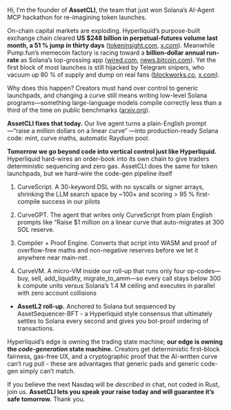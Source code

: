 Hi, I’m the founder of **AssetCLI**, the team that just won Solana’s AI-Agent MCP hackathon for re-imagining token launches.

On-chain capital markets are exploding.  Hyperliquid’s purpose-built exchange chain cleared **US \$248 billion in perpetual-futures volume last month, a 51 % jump in thirty days** ([tokeninsight.com][1], [x.com][2]).  Meanwhile Pump․fun’s memecoin factory is racing toward a **billion-dollar annual run-rate** as Solana’s top-grossing app ([wired.com][3], [news.bitcoin.com][4]).  Yet the first block of most launches is still hijacked by Telegram snipers, who vacuum up 80 % of supply and dump on real fans ([blockworks.co][5], [x.com][6]).

Why does this happen?  Creators must hand over control to generic launchpads, and changing a curve still means writing low-level Solana programs—something large-language models compile correctly less than a third of the time on public benchmarks ([arxiv.org][7]).

**AssetCLI fixes that today.**  Our live agent turns a plain-English prompt—“raise a million dollars on a linear curve” —into production-ready Solana code: mint, curve maths, automatic Raydium pool.  

**Tomorrow we go beyond code into vertical control just like  Hyperliquid.**  Hyperliquid hard-wires an order-book into its own chain to give traders deterministic sequencing and zero gas. AssetCLI does the same for token launchpads, but we hard-wire the code-gen pipeline itself

1. CurveScript. A 30-keyword DSL with no syscalls or signer arrays, shrinking the LLM search space by ~100× and scoring > 95 % first-compile success in our pilots

2. CurveGPT. The agent that writes only CurveScript from plain English prompts like “Raise $1 million on a linear curve that auto-migrates at 300 SOL reserve.

3. Compiler + Proof Engine. Converts that script into WASM and proof of overflow-free maths and non-negative reserves before we let it anywhere near main-net .

4. CurveVM. A micro-VM inside our roll-up that runs only four op-codes—buy, sell, add_liquidity, migrate_to_amm—so every call stays below 300 k compute units versus Solana’s 1.4 M ceiling and executes in parallel  with zero account collisions 

* **AssetL2 roll-up.**  Anchored to Solana but sequenced by AssetSequencer-BFT - a Hyperliquid style consensus that ultimately settles to Solana every second and gives you bot-proof ordering of transactions. 

Hyperliquid’s edge is owning the trading state machine; **our edge is owning the *code-generation* state machine.**  Creators get deterministic first-block fairness, gas-free UX, and a cryptographic proof that the AI-written curve can’t rug pull - these are advantages that generic pads and generic code-gen simply can’t match.

If you believe the next Nasdaq will be *described* in chat, not coded in Rust, join us.  **AssetCLI lets you speak your raise today and will guarantee it’s safe tomorrow.**  Thank you.

[1]: https://tokeninsight.com/en/news/hyperliquid-hits-record-248-billion-perp-volume-in-may-capturing-over-10-of-binance-flow?utm_source=chatgpt.com "Hyperliquid hits record $248 billion perp volume in May, capturing ..."
[2]: https://x.com/cryptonewsz_/status/1931312408456257895?utm_source=chatgpt.com "CryptoNewsZ - X"
[3]: https://www.wired.com/story/madcap-rise-of-memecoin-factory-pumpfun?utm_source=chatgpt.com "The Madcap Rise of Memecoin Factory Pump.Fun"
[4]: https://news.bitcoin.com/pump-fun-leads-revenue-surge-as-solana-has-best-quarter-in-12-months/?utm_source=chatgpt.com "Pump.fun Leads Revenue Surge as Solana Has Best Quarter in 12 ..."
[5]: https://blockworks.co/news/pumpfun-raise-acquisition-companies?utm_source=chatgpt.com "4 companies pump.fun could look at acquiring after its $1B raise"
[6]: https://x.com/soulscannerbot?utm_source=chatgpt.com "Soul Sniper (@soulscannerbot) / X"
[7]: https://arxiv.org/html/2506.03006v2?utm_source=chatgpt.com "A Preference-Driven Methodology for High-Quality Solidity Code ..."
[8]: https://www.theblock.co/post/346512/solana-marks-5-year-anniversary-as-network-activity-dips-firedancer-launch-inches-closer?utm_source=chatgpt.com "Solana marks 5 year anniversary as network activity dips ... - The Block"
[9]: https://solana.stackexchange.com/questions/18346/example-contract-code-for-a-bonding-curve?utm_source=chatgpt.com "Example contract code for a bonding curve? - Solana Stack Exchange"
[10]: https://arxiv.org/html/2403.18300v1?utm_source=chatgpt.com "HotStuff-2 vs. HotStuff: The Difference and Advantage - arXiv"
[11]: https://dune.com/jhackworth/pumpfun?utm_source=chatgpt.com "Pump.Fun"
